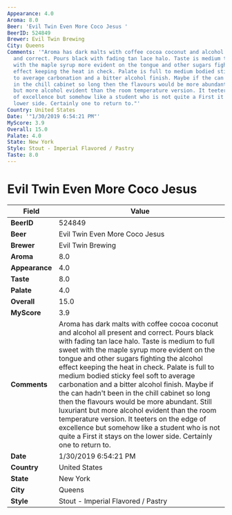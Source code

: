 ```yaml
---
Appearance: 4.0
Aroma: 8.0
Beer: 'Evil Twin Even More Coco Jesus '
BeerID: 524849
Brewer: Evil Twin Brewing
City: Queens
Comments: '"Aroma has dark malts with coffee cocoa coconut and alcohol all present
  and correct. Pours black with fading tan lace halo. Taste is medium to full sweet
  with the maple syrup more evident on the tongue and other sugars fighting the alcohol
  effect keeping the heat in check. Palate is full to medium bodied sticky feel soft
  to average carbonation and a bitter alcohol finish. Maybe if the can hadn''t been
  in the chill cabinet so long then the flavours would be more abundant. Still luxuriant
  but more alcohol evident than the room temperature version. It teeters on the edge
  of excellence but somehow like a student who is not quite a First it stays on the
  lower side. Certainly one to return to."'
Country: United States
Date: '"1/30/2019 6:54:21 PM"'
MyScore: 3.9
Overall: 15.0
Palate: 4.0
State: New York
Style: Stout - Imperial Flavored / Pastry
Taste: 8.0
---
```


# Evil Twin Even More Coco Jesus 

| Field         | Value |
|---------------|-------|
| **BeerID** | 524849 |
| **Beer** | Evil Twin Even More Coco Jesus  |
| **Brewer** | Evil Twin Brewing |
| **Aroma** | 8.0 |
| **Appearance** | 4.0 |
| **Taste** | 8.0 |
| **Palate** | 4.0 |
| **Overall** | 15.0 |
| **MyScore** | 3.9 |
| **Comments** | Aroma has dark malts with coffee cocoa coconut and alcohol all present and correct. Pours black with fading tan lace halo. Taste is medium to full sweet with the maple syrup more evident on the tongue and other sugars fighting the alcohol effect keeping the heat in check. Palate is full to medium bodied sticky feel soft to average carbonation and a bitter alcohol finish. Maybe if the can hadn't been in the chill cabinet so long then the flavours would be more abundant. Still luxuriant but more alcohol evident than the room temperature version. It teeters on the edge of excellence but somehow like a student who is not quite a First it stays on the lower side. Certainly one to return to. |
| **Date** | 1/30/2019 6:54:21 PM |
| **Country** | United States |
| **State** | New York |
| **City** | Queens |
| **Style** | Stout - Imperial Flavored / Pastry |
